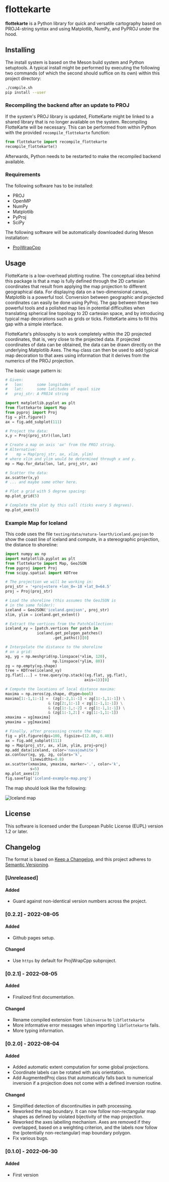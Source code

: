 flottekarte
=======

**flottekarte** is a Python library for quick and versatile cartography
based on PROJ4-string syntax and using Matplotlib, NumPy, and PyPROJ under
the hood.

## Installing
The install system is based on the Meson build system and Python setuptools.
A typical install might be performed by executing the following two commands
(of which the second should suffice on its own) within this project directory:
```sh
./compile.sh
pip install --user
```

### Recompiling the backend after an update to PROJ
If the system's PROJ library is updated, FlotteKarte might be linked to a shared
library that is no longer available on the system. Recompiling FlotteKarte will
be necessary. This can be performed from within Python with the provided
`recompile_flottekarte` function:
```python
from flottekarte import recompile_flottekarte
recompile_flottekarte()
```
Afterwards, Python needs to be restarted to make the recompiled backend
available.


### Requirements
The following software has to be installed:
 - PROJ
 - OpenMP
 - NumPy
 - Matplotlib
 - PyProj
 - SciPy

The following software will be automatically downloaded during Meson installation:
 - [ProjWrapCpp](https://github.com/mjziebarth/ProjWrapCpp)

## Usage
FlotteKarte is a low-overhead plotting routine. The conceptual idea behind this package
is that a map is fully defined through the 2D cartesian coordinates that result from applying the
map projection to different geographical data. For displaying data on a two-dimensional
canvas, Matplotlib is a powerful tool. Conversion between geographic and projected
coordinates can easily be done using PyProj. The gap between these two powerful tools
and a polished map lies in potential difficulties when translating spherical line topology
to 2D cartesian space, and by introducing typical map decorations such as grids or ticks.
FlotteKarte aims to fill this gap with a simple interface.

FlotteKarte's philosophy is to work completely within the 2D projected coordinates,
that is, very close to the projected data. If projected coordinates of data can be 
obtained, the data can be drawn directly on the underlying Matplotlib Axes. The
`Map` class can then be used to add typical map decoration to that axes using information
that it derives from the numerics of the PROJ projection.

The basic usage pattern is:
```python
# Given:
#   lon:      some longitudes
#   lat:      some latitudes of equal size
#   proj_str: A PROJ4 string

import matplotlib.pyplot as plt
from flottekarte import Map
from pyproj import Proj
fig = plt.figure()
ax = fig.add_subplot(111)

# Project the data:
x,y = Proj(proj_str)(lon,lat)

# Create a map on axis 'ax' from the PROJ string.
# Alternative:
#    mp = Map(proj_str, ax, xlim, ylim)
# where xlim and ylim would be determined through x and y.
mp = Map.for_data(lon, lat, proj_str, ax)

# Scatter the data:
ax.scatter(x,y)
# ... and maybe some other here.

# Plot a grid with 5 degree spacing:
mp.plot_grid(5)

# Complete the plot by this call (ticks every 5 degrees).
mp.plot_axes(5)
```

### Example Map for Iceland
This code uses the file `testing/data/natura-learth/iceland.geojson` to show
the coast line of iceland and compute, in a stereographic projection, the
distance to shoreline:
```python
import numpy as np
import matplotlib.pyplot as plt
from flottekarte import Map, GeoJSON
from pyproj import Proj
from scipy.spatial import KDTree

# The projection we will be working in:
proj_str = '+proj=stere +lon_0=-18 +lat_0=64.5'
proj = Proj(proj_str)

# Load the shoreline (this assumes the GeoJSON is
# in the same folder):
iceland = GeoJSON('iceland.geojson', proj_str)
xlim, ylim = iceland.get_extent()

# Extract the vertices from the PatchCollection:
iceland_xy = [patch.vertices for patch in
              iceland.get_polygon_patches()
                     .get_paths()][0]

# Interpolate the distance to the shoreline
# on a grid:
xg, yg = np.meshgrid(np.linspace(*xlim, 120),
                     np.linspace(*ylim, 80))
zg = np.empty(xg.shape)
tree = KDTree(iceland_xy)
zg.flat[...] = tree.query(np.stack((xg.flat, yg.flat),
                                   axis=1))[0]

# Compute the locations of local distance maxima:
maxima = np.zeros(zg.shape, dtype=bool)
maxima[1:-1,1:-1] =  (zg[:-2,1:-1] < zg[1:-1,1:-1]) \
                   & (zg[2:,1:-1] < zg[1:-1,1:-1]) \
                   & (zg[1:-1,:-2] < zg[1:-1,1:-1]) \
                   & (zg[1:-1,2:] < zg[1:-1,1:-1])
xmaxima = xg[maxima]
ymaxima = yg[maxima]

# Finally, after processing create the map:
fig = plt.figure(dpi=100, figsize=(12.80, 6.40))
ax = fig.add_subplot(111)
mp = Map(proj_str, ax, xlim, ylim, proj=proj)
mp.add_data(iceland, color='navajowhite')
ax.contour(xg, yg, zg, colors='k',
           linewidths=0.8)
ax.scatter(xmaxima, ymaxima, marker='.', color='k',
           s=5)
mp.plot_axes(2)
fig.savefig('iceland-example-map.png')
```
The map should look like the following:

![Iceland map](docs/images/iceland-example-map.png)


## License
This software is licensed under the European Public License (EUPL) version 1.2 or later.

## Changelog
The format is based on [Keep a Changelog](https://keepachangelog.com/en/1.0.0/),
and this project adheres to [Semantic Versioning](https://semver.org/spec/v2.0.0.html).

### [Unreleased]
#### Added
- Guard against non-identical version numbers across the project.

### [0.2.2] - 2022-08-05
#### Added
- Github pages setup.

#### Changed
- Use `https` by default for ProjWrapCpp subproject.

### [0.2.1] - 2022-08-05
#### Added
- Finalized first documentation.

#### Changed
- Rename compiled extension from `libinverse` to `libflottekarte`
- More informative error messages when importing `libflottekarte` fails.
- More typing information.

### [0.2.0] - 2022-08-04
#### Added
- Added automatic extent computation for some global projections.
- Coordinate labels can be rotated with axis orientation.
- Add AugmentedProj class that automatically falls back to numerical inversion
  if a projection does not come with a defined inversion routine.

#### Changed
- Simplified detection of discontinuities in path processing.
- Reworked the map boundary. It can now follow non-rectangular map shapes
  as defined by violated bijectivity of the map projection.
- Reworked the axes labelling mechanism. Axes are removed if they overlapped,
  based on a weighting criterion, and the labels now follow the (potentially
  non-rectangular) map boundary polygon.
- Fix various bugs.

### [0.1.0] - 2022-06-30
#### Added
 - First version
